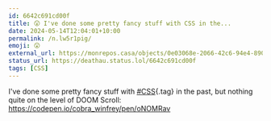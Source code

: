 ```yaml
---
id: 6642c691cd00f
title: 😲 I've done some pretty fancy stuff with CSS in the...
date: 2024-05-14T12:04:01+10:00
permalink: /n.lw5r1pig/
emoji: 😲
external_url: https://monrepos.casa/objects/0e03068e-2066-42c6-94e4-890786126379
status_url: https://deathau.status.lol/6642c691cd00f
tags: [CSS]
---
```


I've done some pretty fancy stuff with [#CSS](/tag/css){.tag} in the past, but nothing quite on the level of DOOM Scroll: https://codepen.io/cobra_winfrey/pen/oNOMRav
